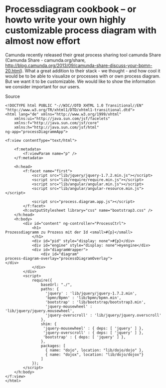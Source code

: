 Processdiagram cookbook – or howto write your own highly customizable process diagram with almost now effort
=======================

Camunda recently released their great process sharing tool camunda Share 
(Camunda Share - camunda.org/share, http://blog.camunda.org/2013/09/camunda-share-discuss-your-bpmn-20.html). 
What a great addition to their stack - we thought - and how cool it would be to be able to visualize or processes 
with or own process diagram. But we want it to be customizable. We would like to show the information we consider 
important for our users.

Source

```
<!DOCTYPE html PUBLIC "-//W3C//DTD XHTML 1.0 Transitional//EN" "http://www.w3.org/TR/xhtml1/DTD/xhtml1-transitional.dtd">
<html lang="de" xmlns="http://www.w3.org/1999/xhtml"
	xmlns:ui="http://java.sun.com/jsf/facelets"
	xmlns:f="http://java.sun.com/jsf/core"
	xmlns:h="http://java.sun.com/jsf/html" 
ng-app="processDiagrammApp">

<f:view contentType="text/html">

	<f:metadata>
		<f:viewParam name="p" />
	</f:metadata>

	<h:head>
		<f:facet name="first">
			<script src="lib/jquery/jquery-1.7.2.min.js"></script>
			<script src="lib/require/require.min.js"></script>
			<script src="lib/angular/angular.min.js"></script>
			<script src="lib/angular/angular-resource.min.js"></script>

			<script src="process.diagram.app.js"></script>
		</f:facet>
		<h:outputStylesheet library="css" name="bootstrap3.css" />
	</h:head>
	<h:body>
		<div id="content" ng-controller="ProcessCtrl">
			<h1>
Prozessdiagramm zu Prozess mit der Id <small>#{p}</small>
			</h1>
			<div id="pid" style="display: none">#{p}</div>
			<div id="engine" style="display: none">myengine</div>
			<div id="diagramWrapper">
				<div id="diagram" 
process-diagram-overlay="processDiagramOverlay">
</div>
			</div>
		</div>
		<script>
			require({
				baseUrl: "./",
				paths: {
				  'jquery' : 'lib/jquery/jquery-1.7.2.min',
				  'bpmn/Bpmn' : 'lib/bpmn/bpmn.min',
				  'bootstrap' : 'lib/bootstrap/bootstrap3.min',				  
				  'jquery-mousewheel' : 'lib/jquery/jquery.mousewheel',
				  'jquery-overscroll' : 'lib/jquery/jquery.overscroll'
				},
				shim: {
				 'jquery-mousewheel' : { deps: [ 'jquery' ] },
				 'jquery-overscroll' : { deps: [ 'jquery' ] },
				 'bootstrap' : { deps: [ 'jquery' ] },				 
				},				      
				packages: [
				  { name: "dojo", location: "lib/dojo/dojo" },
				  { name: "dojox", location: "lib/dojo/dojox"}
				]
		    });
		</script>
	</h:body>
</f:view>
</html>
```